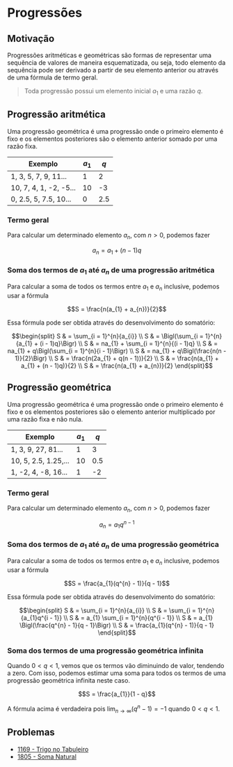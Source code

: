 # Progressões

## Motivação

Progressões aritméticas e geométricas são formas de representar uma sequência de valores de maneira esquematizada, ou seja, todo elemento da sequência pode ser derivado a partir de seu elemento anterior ou através de uma fórmula de termo geral.

> Toda progressão possui um elemento inicial $a_{1}$ e uma razão $q$.

## Progressão aritmética

Uma progressão geométrica é uma progressão onde o primeiro elemento é fixo e os elementos posteriores são o elemento anterior somado por uma razão fixa.

| Exemplo                | $a_{1}$ | $q$ |
| ---------------------- | ----- | --- |
| 1, 3, 5, 7, 9, 11...   | 1     | 2   |
| 10, 7, 4, 1, -2, -5... | 10    | -3  |
| 0, 2.5, 5, 7.5, 10...  | 0     | 2.5 |

### Termo geral

Para calcular um determinado elemento $a_{n}$, com $n > 0$, podemos fazer

$$a_{n} = a_{1} + (n - 1)q$$

### Soma dos termos de $a_{1}$ até $a_{n}$ de uma progressão aritmética

Para calcular a soma de todos os termos entre $a_{1}$ e $a_{n}$ inclusive, podemos usar a fórmula

$$S = \frac{n(a_{1} + a_{n})}{2}$$

Essa fórmula pode ser obtida através do desenvolvimento do somatório:

$$\begin{split}
S & = \sum_{i = 1}^{n}{a_{i}} \\
S & = \Bigl(\sum_{i = 1}^{n}{a_{1} + (i - 1)q}\Bigr) \\
S & = na_{1} + \sum_{i = 1}^{n}{(i - 1)q} \\
S & = na_{1} + q\Bigl(\sum_{i = 1}^{n}{i - 1}\Bigr) \\
S & = na_{1} + q\Bigl(\frac{n(n - 1)}{2}\Bigr) \\
S & = \frac{n(2a_{1} + q(n - 1))}{2} \\
S & = \frac{n(a_{1} + a_{1} + (n - 1)q)}{2} \\
S & = \frac{n(a_{1} + a_{n})}{2}
\end{split}$$

## Progressão geométrica

Uma progressão geométrica é uma progressão onde o primeiro elemento é fixo e os elementos posteriores são o elemento anterior multiplicado por uma razão fixa e não nula.

| Exemplo                | $a_{1}$ | $q$ |
| ---------------------- | ----- | --- |
| 1, 3, 9, 27, 81...     | 1     | 3   |
| 10, 5, 2.5, 1.25,...   | 10    | 0.5 |
| 1, -2, 4, -8, 16...    | 1     | -2  |

### Termo geral

Para calcular um determinado elemento $a_{n}$, com $n > 0$, podemos fazer

$$a_{n} = a_{1} q^{n - 1}$$

### Soma dos termos de $a_{1}$ até $a_{n}$ de uma progressão geométrica

Para calcular a soma de todos os termos entre $a_{1}$ e $a_{n}$ inclusive, podemos usar a fórmula

$$S = \frac{a_{1}(q^{n} - 1)}{q - 1}$$

Essa fórmula pode ser obtida através do desenvolvimento do somatório:

$$\begin{split}
S & = \sum_{i = 1}^{n}{a_{i}} \\
S & = \sum_{i = 1}^{n}{a_{1}q^{i - 1}} \\
S & = a_{1} \sum_{i = 1}^{n}{q^{i - 1}} \\
S & = a_{1} \Bigl(\frac{q^{n} - 1}{q - 1}\Bigr) \\
S & = \frac{a_{1}(q^{n} - 1)}{q - 1}
\end{split}$$

### Soma dos termos de uma progressão geométrica infinita

Quando $0 < q < 1$, vemos que os termos vão diminuindo de valor, tendendo a zero. Com isso, podemos estimar uma soma para todos os termos de uma progressão geométrica infinita neste caso.

$$S = \frac{a_{1}}{1 - q}$$

A fórmula acima é verdadeira pois $\lim_{n \to \infty}(q^{n} - 1) = -1$ quando $0 < q < 1$.
## Problemas

* [1169 - Trigo no Tabuleiro](../../../problemas/matematica/1169/README.md)
* [1805 - Soma Natural](../../../problemas/matematica/1805/README.md)